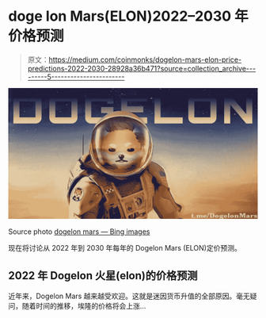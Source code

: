 # doge lon Mars(ELON)2022–2030 年价格预测

> 原文：<https://medium.com/coinmonks/dogelon-mars-elon-price-predictions-2022-2030-28928a36b471?source=collection_archive---------5----------------------->

![](img/aed417be8e3c5ffc535d5f6144c48f38.png)

Source photo [dogelon mars — Bing images](https://www.bing.com/images/search?view=detailV2&ccid=AoOHgwnC&id=F7B5D8AC6CA158817516EFB3D0F05ADE4DEC44C1&thid=OIP.AoOHgwnC31lZfHkcWfHsWgHaD4&mediaurl=https%3a%2f%2fcdn.publish0x.com%2fprod%2ffs%2fcachedimages%2f3797019508-3f9488d819e690bd3e450eaa6719147a97982ef99281cb81eb4e13946aeab542.jpg&cdnurl=https%3a%2f%2fth.bing.com%2fth%2fid%2fR.0283878309c2df59597c791c59f1ec5a%3frik%3dwUTsTd5a8NCz7w%26pid%3dImgRaw%26r%3d0&exph=672&expw=1280&q=dogelon+mars&simid=608011749855095950&FORM=IRPRST&ck=7F7735C9B170A21EC2FD41FDA90BE9A1&selectedIndex=2&ajaxhist=0&ajaxserp=0)

现在将讨论从 2022 年到 2030 年每年的 Dogelon Mars (ELON)定价预测。

## 2022 年 Dogelon 火星(elon)的价格预测

近年来，Dogelon Mars 越来越受欢迎。这就是迷因货币升值的全部原因。毫无疑问，随着时间的推移，埃隆的价格将会上涨…